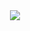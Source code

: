 <div align="center">
  <img src="https://www.tensorflow.org/images/tf_logo_transp.png"><br><br>
</div>
